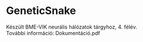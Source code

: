 # GeneticSnake
Készült BME-VIK neurális hálózatok tárgyhoz, 4. félév. <br/>
További információ: Dokumentáció.pdf